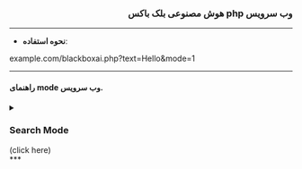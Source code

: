 ### <div dir="rtl">وب سرویس php هوش مصنوعی بلک باکس</div>
***
* **نحوه استفاده**:

example.com/blackboxai.php?text=Hello&mode=1
***
#### راهنمای mode وب سرویس.

<details markdown="1"> <summary><h3>Search Mode</h3> (click here)</summary> 

| Mode | Search Type |
| - | - |
| **Mode 0** | **Search the AI ​​database** |
| **Mode 1** | **Search the internet with the help of ai and write the appropriate answer** |
</details>
***
